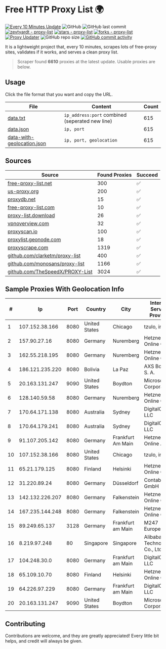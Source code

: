 
# Free HTTP Proxy List 🌍

[![Every 10 Minutes Update](https://github.com/mertguvencli/http-proxy-list/actions/workflows/main.yml/badge.svg?branch=main)](https://github.com/mertguvencli/http-proxy-list/actions/workflows/main.yml)
![GitHub](https://img.shields.io/github/license/mertguvencli/http-proxy-list)
![GitHub last commit](https://img.shields.io/github/last-commit/mertguvencli/http-proxy-list)
[![zevtyardt - proxy-list](https://img.shields.io/static/v1?label=zevtyardt&message=proxy-list&color=blue&logo=github)](https://github.com/zevtyardt/proxy-list "Go to GitHub repo")
[![stars - proxy-list](https://img.shields.io/github/stars/zevtyardt/proxy-list?style=social)](https://github.com/zevtyardt/proxy-list)
[![forks - proxy-list](https://img.shields.io/github/forks/zevtyardt/proxy-list?style=social)](https://github.com/zevtyardt/proxy-list)
[![Proxy Updater](https://github.com/zevtyardt/proxy-list/workflows/Proxy%20Updater/badge.svg)](https://github.com/zevtyardt/proxy-list/actions?query=workflow:"Proxy+Updater")
![GitHub repo size](https://img.shields.io/github/repo-size/zevtyardt/proxy-list)
[![GitHub commit activity](https://img.shields.io/github/commit-activity/m/zevtyardt/proxy-list?logo=commits)](https://github.com/zevtyardt/proxy-list/commits/main)

It is a lightweight project that, every 10 minutes, scrapes lots of free-proxy sites, validates if it works, and serves a clean proxy list.

> Scraper found **6610** proxies at the latest update. Usable proxies are below.

## Usage

Click the file format that you want and copy the URL.

|File|Content|Count|
|----|-------|-----|
|[data.txt](https://raw.githubusercontent.com/mertguvencli/http-proxy-list/main/proxy-list/data.txt)|`ip_address:port` combined (seperated new line)|615|
|[data.json](https://raw.githubusercontent.com/mertguvencli/http-proxy-list/main/proxy-list/data.json)|`ip, port`|615|
|[data-with-geolocation.json](https://raw.githubusercontent.com/mertguvencli/http-proxy-list/main/proxy-list/data-with-geolocation.json)|`ip, port, geolocation`|615|

## Sources

|Source|Found Proxies|Succeed|
|------|-------------|-------|
|[free-proxy-list.net](https://free-proxy-list.net)|300|✅|
|[us-proxy.org](https://www.us-proxy.org)|200|✅|
|[proxydb.net](http://proxydb.net)|15|✅|
|[free-proxy-list.com](https://free-proxy-list.com/?page=&port=&type%5B%5D=http&type%5B%5D=https&up_time=0&search=Search)|10|✅|
|[proxy-list.download](https://www.proxy-list.download/HTTP)|26|✅|
|[vpnoverview.com](https://vpnoverview.com/privacy/anonymous-browsing/free-proxy-servers)|32|✅|
|[proxyscan.io](https://www.proxyscan.io)|100|✅|
|[proxylist.geonode.com](https://proxylist.geonode.com/api/proxy-list?limit=300&page=1&sort_by=lastChecked&sort_type=desc&protocols=http,https)|18|✅|
|[proxyscrape.com](https://api.proxyscrape.com/v2/?request=displayproxies&protocol=http&timeout=10000&country=all&ssl=all&anonymity=all)|1319|✅|
|[github.com/clarketm/proxy-list](https://raw.githubusercontent.com/clarketm/proxy-list/master/proxy-list-raw.txt)|400|✅|
|[github.com/monosans/proxy-list](https://raw.githubusercontent.com/monosans/proxy-list/main/proxies/http.txt)|1166|✅|
|[github.com/TheSpeedX/PROXY-List](https://raw.githubusercontent.com/TheSpeedX/PROXY-List/master/http.txt)|3024|✅|


## Sample Proxies With Geolocation Info

|#|Ip|Port|Country|City|Internet Service Provider|
|-|--|----|-------|----|-------------------------|
|1|107.152.38.166|8080|United States|Chicago|tzulo, inc.|
|2|157.90.27.16|8080|Germany|Nuremberg|Hetzner Online GmbH|
|3|162.55.218.195|8080|Germany|Nuremberg|Hetzner Online GmbH|
|4|186.121.235.220|8080|Bolivia|La Paz|AXS Bolivia S. A.|
|5|20.163.131.247|9090|United States|Boydton|Microsoft Corporation|
|6|128.140.59.58|8080|Germany|Nuremberg|Hetzner Online GmbH|
|7|170.64.171.138|8080|Australia|Sydney|DigitalOcean, LLC|
|8|170.64.179.241|8080|Australia|Sydney|DigitalOcean, LLC|
|9|91.107.205.142|8080|Germany|Frankfurt Am Main|Hetzner Online AG|
|10|107.152.38.166|8080|United States|Chicago|tzulo, inc.|
|11|65.21.179.125|8080|Finland|Helsinki|Hetzner Online GmbH|
|12|31.220.89.24|8080|Germany|Düsseldorf|Contabo GmbH|
|13|142.132.226.207|8080|Germany|Falkenstein|Hetzner Online GmbH|
|14|167.235.144.248|8080|Germany|Falkenstein|Hetzner Online GmbH|
|15|89.249.65.137|3128|Germany|Frankfurt am Main|M247 Europe SRL|
|16|8.219.97.248|80|Singapore|Singapore|Alibaba (US) Technology Co., Ltd.|
|17|104.248.30.0|8080|Germany|Frankfurt am Main|DigitalOcean, LLC|
|18|65.109.10.70|8080|Finland|Helsinki|Hetzner Online GmbH|
|19|64.226.97.229|8080|Germany|Frankfurt am Main|DigitalOcean, LLC|
|20|20.163.131.247|9090|United States|Boydton|Microsoft Corporation|



## Contributing

Contributions are welcome, and they are greatly appreciated! Every
little bit helps, and credit will always be given.

